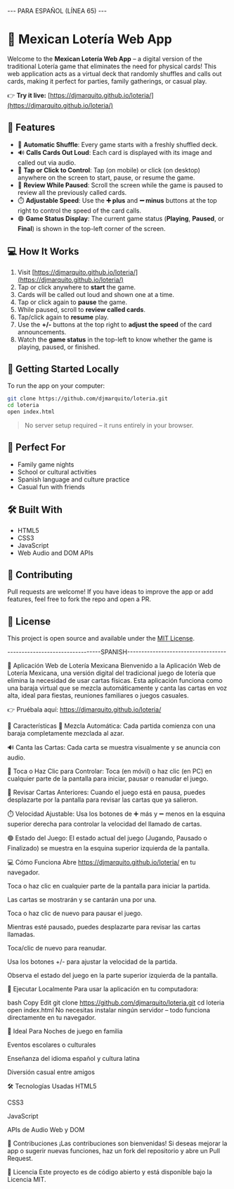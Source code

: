
--- PARA ESPAÑOL (LÍNEA 65) ---

# 🎴 Mexican Lotería Web App

Welcome to the **Mexican Lotería Web App** – a digital version of the traditional Lotería game that eliminates the need for physical cards! 
This web application acts as a virtual deck that randomly shuffles and calls out cards, making it perfect for parties, family gatherings, or casual play.

👉 **Try it live:** [https://djmarquito.github.io/loteria/](https://djmarquito.github.io/loteria/)

## 🧩 Features

* 🎲 **Automatic Shuffle**: Every game starts with a freshly shuffled deck.
* 🔊 **Calls Cards Out Loud**: Each card is displayed with its image and called out via audio.
* 📱 **Tap or Click to Control**: Tap (on mobile) or click (on desktop) anywhere on the screen to start, pause, or resume the game.
* 🧾 **Review While Paused**: Scroll the screen while the game is paused to review all the previously called cards.
* ⏱️ **Adjustable Speed**: Use the **➕ plus** and **➖ minus** buttons at the top right to control the speed of the card calls.
* 🟢 **Game Status Display**: The current game status (**Playing**, **Paused**, or **Final**) is shown in the top-left corner of the screen.

## 💻 How It Works

1. Visit [https://djmarquito.github.io/loteria/](https://djmarquito.github.io/loteria/)
2. Tap or click anywhere to **start** the game.
3. Cards will be called out loud and shown one at a time.
4. Tap or click again to **pause** the game.
5. While paused, scroll to **review called cards**.
6. Tap/click again to **resume** play.
7. Use the **+/-** buttons at the top right to **adjust the speed** of the card announcements.
8. Watch the **game status** in the top-left to know whether the game is playing, paused, or finished.

## 🚀 Getting Started Locally

To run the app on your computer:

```bash
git clone https://github.com/djmarquito/loteria.git
cd loteria
open index.html
```

> No server setup required – it runs entirely in your browser.

## 📱 Perfect For

* Family game nights
* School or cultural activities
* Spanish language and culture practice
* Casual fun with friends

## 🛠 Built With

* HTML5
* CSS3
* JavaScript
* Web Audio and DOM APIs

## 🤝 Contributing

Pull requests are welcome! If you have ideas to improve the app or add features, feel free to fork the repo and open a PR.

## 📄 License

This project is open source and available under the [MIT License](LICENSE).

---------------------------------SPANISH-----------------------------------

🎴 Aplicación Web de Lotería Mexicana
Bienvenido a la Aplicación Web de Lotería Mexicana, una versión digital del tradicional juego de lotería que elimina la necesidad de usar cartas físicas. Esta aplicación funciona como una baraja virtual que se mezcla automáticamente y canta las cartas en voz alta, ideal para fiestas, reuniones familiares o juegos casuales.

👉 Pruébala aquí: https://djmarquito.github.io/loteria/

🧩 Características
🎲 Mezcla Automática: Cada partida comienza con una baraja completamente mezclada al azar.

🔊 Canta las Cartas: Cada carta se muestra visualmente y se anuncia con audio.

📱 Toca o Haz Clic para Controlar: Toca (en móvil) o haz clic (en PC) en cualquier parte de la pantalla para iniciar, pausar o reanudar el juego.

🧾 Revisar Cartas Anteriores: Cuando el juego está en pausa, puedes desplazarte por la pantalla para revisar las cartas que ya salieron.

⏱️ Velocidad Ajustable: Usa los botones de ➕ más y ➖ menos en la esquina superior derecha para controlar la velocidad del llamado de cartas.

🟢 Estado del Juego: El estado actual del juego (Jugando, Pausado o Finalizado) se muestra en la esquina superior izquierda de la pantalla.

💻 Cómo Funciona
Abre https://djmarquito.github.io/loteria/ en tu navegador.

Toca o haz clic en cualquier parte de la pantalla para iniciar la partida.

Las cartas se mostrarán y se cantarán una por una.

Toca o haz clic de nuevo para pausar el juego.

Mientras esté pausado, puedes desplazarte para revisar las cartas llamadas.

Toca/clic de nuevo para reanudar.

Usa los botones +/- para ajustar la velocidad de la partida.

Observa el estado del juego en la parte superior izquierda de la pantalla.

🚀 Ejecutar Localmente
Para usar la aplicación en tu computadora:

bash
Copy
Edit
git clone https://github.com/djmarquito/loteria.git
cd loteria
open index.html
No necesitas instalar ningún servidor – todo funciona directamente en tu navegador.

📱 Ideal Para
Noches de juego en familia

Eventos escolares o culturales

Enseñanza del idioma español y cultura latina

Diversión casual entre amigos

🛠 Tecnologías Usadas
HTML5

CSS3

JavaScript

APIs de Audio Web y DOM

🤝 Contribuciones
¡Las contribuciones son bienvenidas! Si deseas mejorar la app o sugerir nuevas funciones, haz un fork del repositorio y abre un Pull Request.

📄 Licencia
Este proyecto es de código abierto y está disponible bajo la Licencia MIT.




